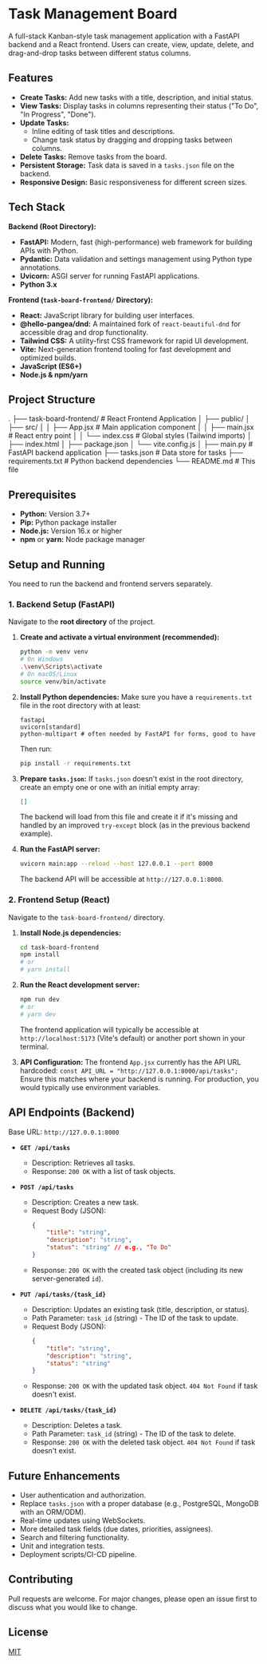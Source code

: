 # Task Management Board

A full-stack Kanban-style task management application with a FastAPI backend and a React frontend. Users can create, view, update, delete, and drag-and-drop tasks between different status columns.

## Features

-   **Create Tasks:** Add new tasks with a title, description, and initial status.
-   **View Tasks:** Display tasks in columns representing their status ("To Do", "In Progress", "Done").
-   **Update Tasks:**
    -   Inline editing of task titles and descriptions.
    -   Change task status by dragging and dropping tasks between columns.
-   **Delete Tasks:** Remove tasks from the board.
-   **Persistent Storage:** Task data is saved in a `tasks.json` file on the backend.
-   **Responsive Design:** Basic responsiveness for different screen sizes.

## Tech Stack

**Backend (Root Directory):**

-   **FastAPI:** Modern, fast (high-performance) web framework for building APIs with Python.
-   **Pydantic:** Data validation and settings management using Python type annotations.
-   **Uvicorn:** ASGI server for running FastAPI applications.
-   **Python 3.x**

**Frontend (`task-board-frontend/` Directory):**

-   **React:** JavaScript library for building user interfaces.
-   **@hello-pangea/dnd:** A maintained fork of `react-beautiful-dnd` for accessible drag and drop functionality.
-   **Tailwind CSS:** A utility-first CSS framework for rapid UI development.
-   **Vite:** Next-generation frontend tooling for fast development and optimized builds.
-   **JavaScript (ES6+)**
-   **Node.js & npm/yarn**

## Project Structure

.
├── task-board-frontend/ # React Frontend Application
│ ├── public/
│ ├── src/
│ │ ├── App.jsx # Main application component
│ │ ├── main.jsx # React entry point
│ │ └── index.css # Global styles (Tailwind imports)
│ ├── index.html
│ ├── package.json
│ └── vite.config.js
│
├── main.py # FastAPI backend application
├── tasks.json # Data store for tasks
├── requirements.txt # Python backend dependencies
└── README.md # This file

## Prerequisites

-   **Python:** Version 3.7+
-   **Pip:** Python package installer
-   **Node.js:** Version 16.x or higher
-   **npm** or **yarn:** Node package manager

## Setup and Running

You need to run the backend and frontend servers separately.

### 1. Backend Setup (FastAPI)

Navigate to the **root directory** of the project.

1.  **Create and activate a virtual environment (recommended):**

    ```bash
    python -m venv venv
    # On Windows
    .\venv\Scripts\activate
    # On macOS/Linux
    source venv/bin/activate
    ```

2.  **Install Python dependencies:**
    Make sure you have a `requirements.txt` file in the root directory with at least:

    ```
    fastapi
    uvicorn[standard]
    python-multipart # often needed by FastAPI for forms, good to have
    ```

    Then run:

    ```bash
    pip install -r requirements.txt
    ```

3.  **Prepare `tasks.json`:**
    If `tasks.json` doesn't exist in the root directory, create an empty one or one with an initial empty array:

    ```json
    []
    ```

    The backend will load from this file and create it if it's missing and handled by an improved `try-except` block (as in the previous backend example).

4.  **Run the FastAPI server:**
    ```bash
    uvicorn main:app --reload --host 127.0.0.1 --port 8000
    ```
    The backend API will be accessible at `http://127.0.0.1:8000`.

### 2. Frontend Setup (React)

Navigate to the `task-board-frontend/` directory.

1.  **Install Node.js dependencies:**

    ```bash
    cd task-board-frontend
    npm install
    # or
    # yarn install
    ```

2.  **Run the React development server:**

    ```bash
    npm run dev
    # or
    # yarn dev
    ```

    The frontend application will typically be accessible at `http://localhost:5173` (Vite's default) or another port shown in your terminal.

3.  **API Configuration:**
    The frontend `App.jsx` currently has the API URL hardcoded:
    `const API_URL = "http://127.0.0.1:8000/api/tasks";`
    Ensure this matches where your backend is running. For production, you would typically use environment variables.

## API Endpoints (Backend)

Base URL: `http://127.0.0.1:8000`

-   **`GET /api/tasks`**

    -   Description: Retrieves all tasks.
    -   Response: `200 OK` with a list of task objects.

-   **`POST /api/tasks`**

    -   Description: Creates a new task.
    -   Request Body (JSON):
        ```json
        {
            "title": "string",
            "description": "string",
            "status": "string" // e.g., "To Do"
        }
        ```
    -   Response: `200 OK` with the created task object (including its new server-generated `id`).

-   **`PUT /api/tasks/{task_id}`**

    -   Description: Updates an existing task (title, description, or status).
    -   Path Parameter: `task_id` (string) - The ID of the task to update.
    -   Request Body (JSON):
        ```json
        {
            "title": "string",
            "description": "string",
            "status": "string"
        }
        ```
    -   Response: `200 OK` with the updated task object. `404 Not Found` if task doesn't exist.

-   **`DELETE /api/tasks/{task_id}`**
    -   Description: Deletes a task.
    -   Path Parameter: `task_id` (string) - The ID of the task to delete.
    -   Response: `200 OK` with the deleted task object. `404 Not Found` if task doesn't exist.

## Future Enhancements

-   User authentication and authorization.
-   Replace `tasks.json` with a proper database (e.g., PostgreSQL, MongoDB with an ORM/ODM).
-   Real-time updates using WebSockets.
-   More detailed task fields (due dates, priorities, assignees).
-   Search and filtering functionality.
-   Unit and integration tests.
-   Deployment scripts/CI-CD pipeline.

## Contributing

Pull requests are welcome. For major changes, please open an issue first to discuss what you would like to change.

## License

[MIT](https://choosealicense.com/licenses/mit/)
